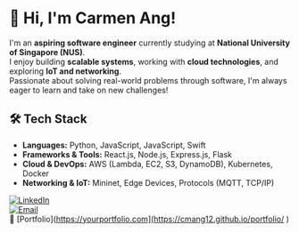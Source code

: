# 👋 Hi, I'm Carmen Ang!  

I'm an **aspiring software engineer** currently studying at **National University of Singapore (NUS)**.  
I enjoy building **scalable systems**, working with **cloud technologies**, and exploring **IoT and networking**.  
Passionate about solving real-world problems through software, I'm always eager to learn and take on new challenges!  

## 🛠️ Tech Stack  
- **Languages:** Python, JavaScript, JavaScript, Swift  
- **Frameworks & Tools:** React.js, Node.js, Express.js, Flask   
- **Cloud & DevOps:** AWS (Lambda, EC2, S3, DynamoDB), Kubernetes, Docker  
- **Networking & IoT:** Mininet, Edge Devices, Protocols (MQTT, TCP/IP)  

[![LinkedIn](https://img.shields.io/badge/-LinkedIn-blue?style=flat&logo=linkedin)](https://www.linkedin.com/in/carmenang12/)  
[![Email](https://img.shields.io/badge/-Email-red?style=flat&logo=gmail)](mailto:carmen.ang12@gmail.com)   
🔗 [Portfolio](https://yourportfolio.com](https://cmang12.github.io/portfolio/ )  
